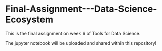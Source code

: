 # Final-Assignment---Data-Science-Ecosystem

This is the final assignment on week 6 of Tools for Data Science.

The jupyter notebook will be uploaded and shared within this repository!
